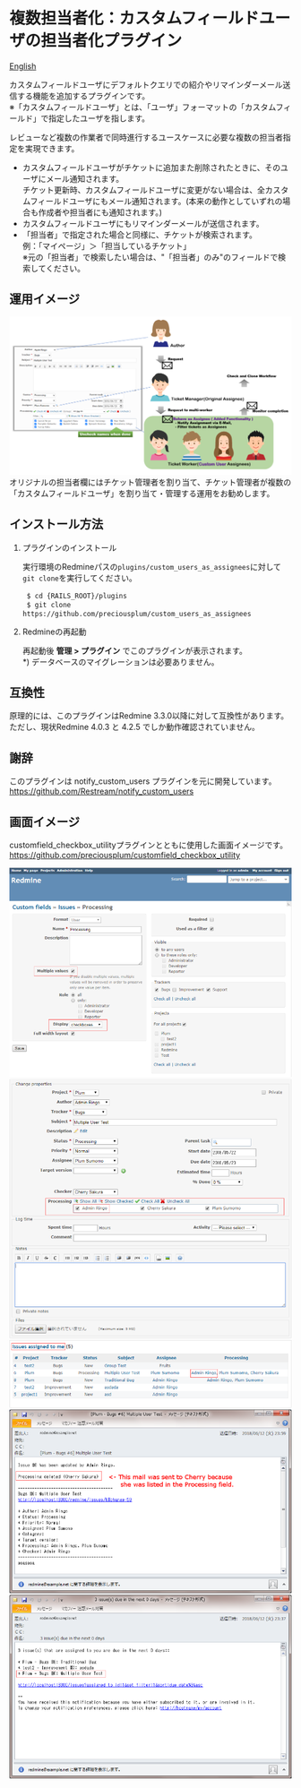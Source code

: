 # 複数担当者化：カスタムフィールドユーザの担当者化プラグイン
[English](README.md)

カスタムフィールドユーザにデフォルトクエリでの紹介やリマインダーメール送信する機能を追加するプラグインです。  
※「カスタムフィールドユーザ」とは、「ユーザ」フォーマットの「カスタムフィールド」で指定したユーザを指します。

レビューなど複数の作業者で同時進行するユースケースに必要な複数の担当者指定を実現できます。
  * カスタムフィールドユーザがチケットに追加また削除されたときに、そのユーザにメール通知されます。  
  チケット更新時、カスタムフィールドユーザに変更がない場合は、全カスタムフィールドユーザにもメール通知されます。(本来の動作としていずれの場合も作成者や担当者にも通知されます。)
  * カスタムフィールドユーザにもリマインダーメールが送信されます。
  * 「担当者」で指定された場合と同様に、チケットが検索されます。  
  例：「マイページ」＞「担当しているチケット」  
  ※元の「担当者」で検索したい場合は、"「担当者」のみ"のフィールドで検索してください。

## 運用イメージ
![運用イメージ](assets/images/usecase.png)  
オリジナルの担当者欄にはチケット管理者を割り当て、チケット管理者が複数の「カスタムフィールドユーザ」を割り当て・管理する運用をお勧めします。

## インストール方法

1. プラグインのインストール

    実行環境のRedmineパスの`plugins/custom_users_as_assignees`に対して`git clone`を実行してください。

        $ cd {RAILS_ROOT}/plugins
        $ git clone https://github.com/preciousplum/custom_users_as_assignees 

2. Redmineの再起動

    再起動後 **管理 > プラグイン** でこのプラグインが表示されます。  
    *) データベースのマイグレーションは必要ありません。 

## 互換性
原理的には、このプラグインはRedmine 3.3.0以降に対して互換性があります。
ただし、現状Redmine 4.0.3 と 4.2.5 でしか動作確認されていません。

## 謝辞
このプラグインは notify_custom_users プラグインを元に開発しています。
https://github.com/Restream/notify_custom_users

## 画面イメージ
customfield_checkbox_utilityプラグインとともに使用した画面イメージです。
https://github.com/preciousplum/customfield_checkbox_utility

![カスタムフィールド設定](assets/images/custom_field_setting.png)  
![チケット編集](assets/images/edit_issue.png)  
![担当チケット](assets/images/assigned_to_me.png)  
![通知メール](assets/images/notification.png)  
![リマインダーメール](assets/images/reminder.png)  
